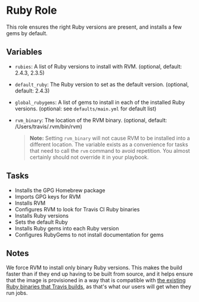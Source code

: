 # Ruby Role

This role ensures the right Ruby versions are present, and installs a few gems by default.

## Variables

* `rubies`: A list of Ruby versions to install with RVM. (optional, default: 2.4.3, 2.3.5)
* `default_ruby`: The Ruby version to set as the default version. (optional, default: 2.4.3)
* `global_rubygems`: A list of gems to install in each of the installed Ruby versions. (optional: see `defaults/main.yml` for default list)
* `rvm_binary`: The location of the RVM binary. (optional, default: /Users/travis/.rvm/bin/rvm)

  > **Note:** Setting `rvm_binary` will not cause RVM to be installed into a different location. The variable exists as a convenience for tasks that need to call the `rvm` command to avoid repetition. You almost certainly should not override it in your playbook.

## Tasks

* Installs the GPG Homebrew package
* Imports GPG keys for RVM
* Installs RVM
* Configures RVM to look for Travis CI Ruby binaries
* Installs Ruby versions
* Sets the default Ruby
* Installs Ruby gems into each Ruby version
* Configures RubyGems to not install documentation for gems

## Notes

We force RVM to install only binary Ruby versions. This makes the build faster than if they end up having to be built from source, and it helps ensure that the image is provisioned in a way that is compatible with [the existing Ruby binaries that Travis builds](https://rubies.travis-ci.org/), as that's what our users will get when they run jobs.
